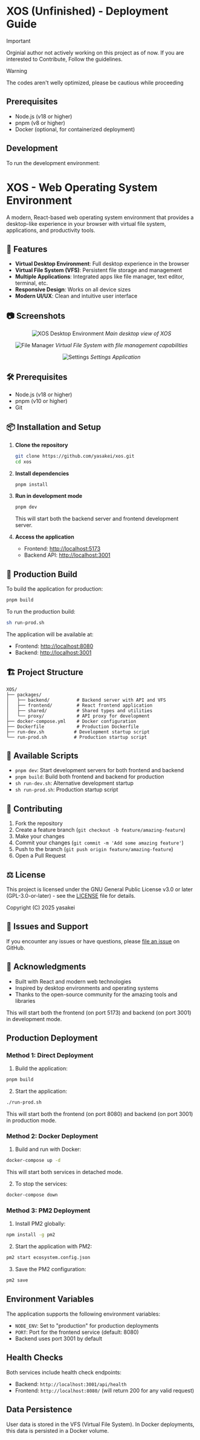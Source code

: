 # XOS (Unfinished) - Deployment Guide
>[!IMPORTANT]
> Orginial author not actively working on this project as of now. If you are interested to Contribute, Follow the guidelines.

>[!WARNING]
> The codes aren't welly optimized, please be cautious while proceeding 

## Prerequisites
- Node.js (v18 or higher)
- pnpm (v8 or higher)
- Docker (optional, for containerized deployment)

## Development

To run the development environment:

# XOS - Web Operating System Environment

A modern, React-based web operating system environment that provides a desktop-like experience in your browser with virtual file system, applications, and productivity tools.

## 🚀 Features

- **Virtual Desktop Environment**: Full desktop experience in the browser
- **Virtual File System (VFS)**: Persistent file storage and management
- **Multiple Applications**: Integrated apps like file manager, text editor, terminal, etc.
- **Responsive Design**: Works on all device sizes
- **Modern UI/UX**: Clean and intuitive user interface

## 📷 Screenshots

<div align="center">
  
![XOS Desktop Environment](images/desktop.png)
*Main desktop view of XOS*

![File Manager](images/files.png)
*Virtual File System with file management capabilities*

![Settings](images/settings.png)
*Settings Application*

</div>

## 🛠️ Prerequisites

- Node.js (v18 or higher)
- pnpm (v10 or higher)
- Git

## 📦 Installation and Setup

1. **Clone the repository**
   ```bash
   git clone https://github.com/yasakei/xos.git
   cd xos
   ```

2. **Install dependencies**
   ```bash
   pnpm install
   ```

3. **Run in development mode**
   ```bash
   pnpm dev
   ```
   This will start both the backend server and frontend development server.

4. **Access the application**
   - Frontend: [http://localhost:5173](http://localhost:5173)
   - Backend API: [http://localhost:3001](http://localhost:3001)

## 🚀 Production Build

To build the application for production:

```bash
pnpm build
```

To run the production build:

```bash
sh run-prod.sh
```

The application will be available at:
- Frontend: [http://localhost:8080](http://localhost:8080)
- Backend: [http://localhost:3001](http://localhost:3001)

## 🏗️ Project Structure

```
XOS/
├── packages/
│   ├── backend/          # Backend server with API and VFS
│   ├── frontend/         # React frontend application
│   ├── shared/           # Shared types and utilities
│   └── proxy/            # API proxy for development
├── docker-compose.yml    # Docker configuration
├── Dockerfile            # Production Dockerfile
├── run-dev.sh           # Development startup script
└── run-prod.sh          # Production startup script
```

## 🔧 Available Scripts

- `pnpm dev`: Start development servers for both frontend and backend
- `pnpm build`: Build both frontend and backend for production
- `sh run-dev.sh`: Alternative development startup
- `sh run-prod.sh`: Production startup script

## 🤝 Contributing

1. Fork the repository
2. Create a feature branch (`git checkout -b feature/amazing-feature`)
3. Make your changes
4. Commit your changes (`git commit -m 'Add some amazing feature'`)
5. Push to the branch (`git push origin feature/amazing-feature`)
6. Open a Pull Request

## ⚖️ License

This project is licensed under the GNU General Public License v3.0 or later (GPL-3.0-or-later) - see the [LICENSE](LICENSE) file for details.

Copyright (C) 2025 yasakei

## 🐛 Issues and Support

If you encounter any issues or have questions, please [file an issue](https://github.com/yasakei/XOS_React/issues) on GitHub.

## 🙏 Acknowledgments

- Built with React and modern web technologies
- Inspired by desktop environments and operating systems
- Thanks to the open-source community for the amazing tools and libraries

This will start both the frontend (on port 5173) and backend (on port 3001) in development mode.

## Production Deployment

### Method 1: Direct Deployment

1. Build the application:
```bash
pnpm build
```

2. Start the application:
```bash
./run-prod.sh
```

This will start both the frontend (on port 8080) and backend (on port 3001) in production mode.

### Method 2: Docker Deployment

1. Build and run with Docker:
```bash
docker-compose up -d
```

This will start both services in detached mode.

2. To stop the services:
```bash
docker-compose down
```

### Method 3: PM2 Deployment

1. Install PM2 globally:
```bash
npm install -g pm2
```

2. Start the application with PM2:
```bash
pm2 start ecosystem.config.json
```

3. Save the PM2 configuration:
```bash
pm2 save
```

## Environment Variables

The application supports the following environment variables:

- `NODE_ENV`: Set to "production" for production deployments
- `PORT`: Port for the frontend service (default: 8080)
- Backend uses port 3001 by default

## Health Checks

Both services include health check endpoints:

- Backend: `http://localhost:3001/api/health`
- Frontend: `http://localhost:8080/` (will return 200 for any valid request)

## Data Persistence

User data is stored in the VFS (Virtual File System). In Docker deployments, this data is persisted in a Docker volume.